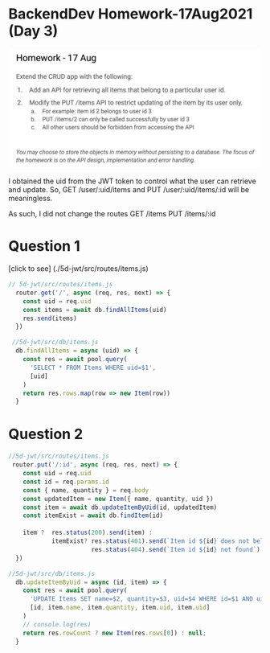 # BackendDev Homework-17Aug2021 (Day 3)
![Homework Day 3](images/homework-day3.png)

I obtained the uid from the JWT token to control what the user can retrieve and update. So, GET /user/:uid/items and PUT /user/:uid/items/:id will be meaningless.

As such, I did not change the routes
GET /items
PUT /items/:id


# Question 1
[click to see] (./5d-jwt/src/routes/items.js)
```js
// 5d-jwt/src/routes/items.js
  router.get('/', async (req, res, next) => {
    const uid = req.uid
    const items = await db.findAllItems(uid)
    res.send(items)
  })
```
```js
 //5d-jwt/src/db/items.js
  db.findAllItems = async (uid) => {
    const res = await pool.query(
      'SELECT * FROM Items WHERE uid=$1',
      [uid]
    )
    return res.rows.map(row => new Item(row))
  }
```


# Question 2

```js
//5d-jwt/src/routes/items.js
 router.put('/:id', async (req, res, next) => {
    const uid = req.uid
    const id = req.params.id
    const { name, quantity } = req.body
    const updatedItem = new Item({ name, quantity, uid })
    const item = await db.updateItemByUid(id, updatedItem)
    const itemExist = await db.findItem(id)

    item ?  res.status(200).send(item) : 
            itemExist? res.status(401).send(`Item id ${id} does not belong to user`) :
                       res.status(404).send(`Item id ${id} not found`)
  })
```
```js
//5d-jwt/src/db/items.js
  db.updateItemByUid = async (id, item) => {
    const res = await pool.query(
      'UPDATE Items SET name=$2, quantity=$3, uid=$4 WHERE id=$1 AND uid=$5 RETURNING *',
      [id, item.name, item.quantity, item.uid, item.uid]
    )
    // console.log(res)
    return res.rowCount ? new Item(res.rows[0]) : null;
  }

```